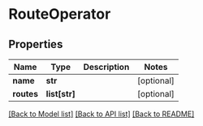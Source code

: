 # RouteOperator

## Properties
Name | Type | Description | Notes
------------ | ------------- | ------------- | -------------
**name** | **str** |  | [optional] 
**routes** | **list[str]** |  | [optional] 

[[Back to Model list]](../README.md#documentation-for-models) [[Back to API list]](../README.md#documentation-for-api-endpoints) [[Back to README]](../README.md)


